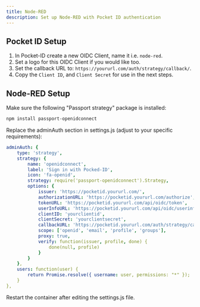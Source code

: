 ```yaml
---
title: Node-RED
description: Set up Node-RED with Pocket ID authentication
---
```


## Pocket ID Setup

1. In Pocket-ID create a new OIDC Client, name it i.e. `node-red`.
2. Set a logo for this OIDC Client if you would like too.
3. Set the callback URL to: `https://yoururl.com/auth/strategy/callback/`.
4. Copy the `Client ID`, and `Client Secret` for use in the next steps.

## Node-RED Setup

Make sure the following "Passport strategy" package is installed:

```sh
npm install passport-openidconnect
```

Replace the adminAuth section in settings.js (adjust to your specific requirements):

```yaml
adminAuth: {
    type: 'strategy',
    strategy: {
        name: 'openidconnect',
        label: 'Sign in with Pocked-ID',
        icon: 'fa-openid',
        strategy: require('passport-openidconnect').Strategy,
        options: {
            issuer: 'https://pocketid.yoururl.com/',
            authorizationURL: 'https://pocketid.yoururl.com/authorize',
            tokenURL: 'https://pocketid.yoururl.com/api/oidc/token',
            userInfoURL: 'https://pocketid.yoururl.com/api/oidc/userinfo',
            clientID: 'yourclientid',
            clientSecret: 'yourclientsecret',
            callbackURL: 'https://pocketid.yoururl.com/auth/strategy/callback/',
            scope: ['openid', 'email', 'profile', 'groups'],
            proxy: true,
            verify: function(issuer, profile, done) {
                done(null, profile)
            }
        }
    },
    users: function(user) {
        return Promise.resolve({ username: user, permissions: "*" });
    }
},
```
Restart the container after editing the settings.js file.
